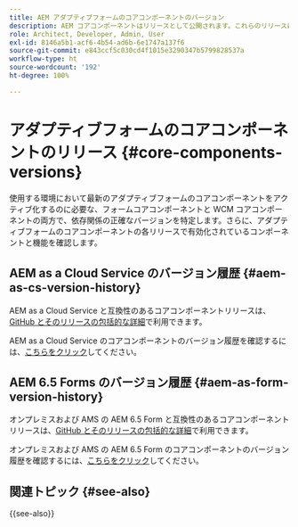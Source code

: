 ```yaml
---
title: AEM アダプティブフォームのコアコンポーネントのバージョン
description: AEM コアコンポーネントはリリースとして公開されます。これらのリリースには、同じコアコンポーネントの複数のバージョンが含まれている場合があります。このドキュメントでは、リリースとバージョンの概要、およびコアコンポーネントと AEM の互換性を理解する方法について説明します。
role: Architect, Developer, Admin, User
exl-id: 8146a5b1-acf6-4b54-ad6b-6e1747a137f6
source-git-commit: e843ccf5c030cd4f1015e3290347b5799828537a
workflow-type: ht
source-wordcount: '192'
ht-degree: 100%

---
```



# アダプティブフォームのコアコンポーネントのリリース {#core-components-versions}

使用する環境において最新のアダプティブフォームのコアコンポーネントをアクティブ化するのに必要な、フォームコアコンポーネントと WCM コアコンポーネントの両方で、依存関係の正確なバージョンを特定します。さらに、アダプティブフォームのコアコンポーネントの各リリースで有効化されているコンポーネントと機能を確認します。

## AEM as a Cloud Service のバージョン履歴 {#aem-as-cs-version-history}

AEM as a Cloud Service と互換性のあるコアコンポーネントリリースは、[GitHub とそのリリースの包括的な詳細](https://github.com/adobe/aem-core-forms-components/releases)で利用できます。

AEM as a Cloud Service のコアコンポーネントのバージョン履歴を確認するには、[こちらをクリック](https://github.com/adobe/aem-core-forms-components/blob/master/VERSIONS.md)してください。


<!--
| Forms Core Components | WCM Core Components | AEM Forms as a cloud service | Java  | Maven  |  
|-----------------------|---------------------| ---------------------------- | ----- | ------ |
| 3.0.8                | 2.24.2             | Continual                    | 8, 11 | 3.3.9+ |
| 3.0.6                | 2.24.2             | Continual                    | 8, 11 | 3.3.9+ |
| 3.0.4                 | 2.24.2             | Continual                    | 8, 11 | 3.3.9+ |
| 3.0.2                 | 2.24.2             | Continual                    | 8, 11 | 3.3.9+ |
| 3.0.0                 | 2.24.2             | Continual                    | 8, 11 | 3.3.9+ |
| 2.0.90                | 2.23.4             | Continual                    | 8, 11 | 3.3.9+ |
| 2.0.88                | 2.23.4             | Continual                    | 8, 11 | 3.3.9+ |
| 2.0.86                | 2.23.4             | Continual                    | 8, 11 | 3.3.9+ |
| 2.0.76                | 2.23.4             | Continual                    | 8, 11 | 3.3.9+ |
| 2.0.74                | 2.23.4             | Continual                    | 8, 11 | 3.3.9+ |
| 2.0.72                | 2.23.4             | Continual                    | 8, 11 | 3.3.9+ |
| 2.0.70                | 2.23.4             | Continual                    | 8, 11 | 3.3.9+ |
| 2.0.68                | 2.23.2             | Continual                    | 8, 11 | 3.3.9+ |
| 2.0.66                | 2.23.2             | Continual                    | 8, 11 | 3.3.9+ |
| 2.0.64                | 2.23.2             | Continual                    | 8, 11 | 3.3.9+ |
| 2.0.62                | 2.23.2             | Continual                    | 8, 11 | 3.3.9+ |
| 2.0.60                | 2.23.0             | Continual                    | 8, 11 | 3.3.9+ |
| 2.0.56                | 2.23.0             | Continual                    | 8, 11 | 3.3.9+ |
| 2.0.54                | 2.23.0             | Continual                    | 8, 11 | 3.3.9+ |
| 2.0.52                | 2.23.0             | Continual                    | 8, 11 | 3.3.9+ |
| 2.0.50                | 2.23.0             | Continual                    | 8, 11 | 3.3.9+ |
| 2.0.48                | 2.23.0             | Continual                    | 8, 11 | 3.3.9+ |
| 2.0.46                | 2.23.0             | Continual                    | 8, 11 | 3.3.9+ |
| 2.0.44                | 2.23.0              | Continual                    | 8, 11 | 3.3.9+ |
| 2.0.42                | 2.23.0              | Continual                    | 8, 11 | 3.3.9+ |
| 2.0.40                | 2.23.0              | Continual                    | 8, 11 | 3.3.9+ |
| 2.0.36                | 2.23.0              | Continual                    | 8, 11 | 3.3.9+ |
| 2.0.26                | 2.22.12             | Continual                    | 8, 11 | 3.3.9+ |
| 2.0.18                | 2.22.10             | Continual                    | 8, 11 | 3.3.9+ |
| 2.0.14                | 2.21.2              | Continual                    | 8, 11 | 3.3.9+ |
| 2.0.6                 | 2.21.2              | Continual                    | 8, 11 | 3.3.9+ |                      |                     |                              |       |        |
| 2.0.4                 | 2.21.2              | Continual                    | 8, 11 | 3.3.9+ |
| 2.0.2                 | 2.21.2              | Continual                    | 8, 11 | 3.3.9+ |
| 1.1.8                 | 2.21.2              | Continual                    | 8, 11 | 3.3.9+ |
| 1.1.6                 | 2.21.2              | Continual                    | 8, 11 | 3.3.9+ |
| 1.0.56                | 2.21.2              | Continual                    | 8, 11 | 3.3.9+ |
| 1.0.54                | 2.21.0              | Continual                    | 8, 11 | 3.3.9+ |
| 1.0.52                | 2.21.0              | Continual                    | 8, 11 | 3.3.9+ |
| 1.0.50                | 2.21.0              | Continual                    | 8, 11 | 3.3.9+ |
| 1.0.48                | 2.21.0              | Continual                    | 8, 11 | 3.3.9+ |
| 1.0.46                | 2.21.0              | Continual                    | 8, 11 | 3.3.9+ |
| 1.0.44                | 2.21.0              | Continual                    | 8, 11 | 3.3.9+ |
| 1.0.42                | 2.20.8              | Continual                    | 8, 11 | 3.3.9+ |
| 1.0.40                | 2.20.8              | Continual                    | 8, 11 | 3.3.9+ |
| 1.0.38                | 2.20.8              | Continual                    | 8, 11 | 3.3.9+ |
| 1.0.36                | 2.20.8              | Continual                    | 8, 11 | 3.3.9+ |
| 1.0.34                | 2.20.8              | Continual                    | 8, 11 | 3.3.9+ |
| 1.0.30                | 2.20.8              | Continual                    | 8, 11 | 3.3.9+ |
| 1.0.28                | 2.20.8              | Continual                    | 8, 11 | 3.3.9+ |
| 1.0.26                | 2.20.8              | Continual                    | 8, 11 | 3.3.9+ |
| 1.0.24                | 2.20.2              | Continual                    | 8, 11 | 3.3.9+ |
| 1.0.22                | 2.20.2              | Continual                    | 8, 11 | 3.3.9+ |
| 1.0.20                | 2.20.2              | Continual                    | 8, 11 | 3.3.9+ |
| 1.0.18                | 2.20.2              | Continual                    | 8, 11 | 3.3.9+ |
| 1.0.16                | 2.19.0              | Continual                    | 8, 11 | 3.3.9+ |
| 1.0.14                | 2.19.0              | Continual                    | 8, 11 | 3.3.9+ |
| 1.0.12                | 2.19.0              | Continual                    | 8, 11 | 3.3.9+ |
| 1.0.10                | 2.19.0              | Continual                    | 8, 11 | 3.3.9+ |
| 1.0.8                 | 2.18.0              | Continual                    | 8, 11 | 3.3.9+ |
| 1.0.4                 | 2.18.0              | Continual                    | 8, 11 | 3.3.9+ |  
| 1.0.2                 | 2.10.0              | Continual                    | 8, 11 | 3.3.9+ |  


|Release|Description|AEM as a Cloud Service|Java&trade;|Release Date|
|---|---|---|---|---|
|[2.0.76](https://github.com/adobe/aem-core-forms-components/releases/tag/core-forms-components-reactor-2.0.76)| With this release, the style tab and custom properties tab are fixed for Terms and Conditions component. This release also fixed Radio button component to save boolean value for the first click.|Continual|8, 11|15 November 2023|
|[2.0.74](https://github.com/adobe/aem-core-forms-components/releases/tag/core-forms-components-reactor-2.0.74)| With this release, submission error is updated for Submit action in AEM Forms.|Continual|8, 11|15 November 2023|
|[2.0.70](https://github.com/adobe/aem-core-forms-components/releases/tag/core-forms-components-reactor-2.0.70)| This release added support to handle sites page language in form container.|Continual|8, 11|10 November 2023|
|[2.0.64](https://github.com/adobe/aem-core-forms-components/releases/tag/core-forms-components-reactor-2.0.64)| Support rich text for labels for Radio/checkbox  components. With this release, support for the Switch component is also added. This release also includes fixes for Terms and Condition component.|Continual|8, 11|6 November 2023|
|[2.0.62](https://github.com/adobe/aem-core-forms-components/releases/tag/core-forms-components-reactor-2.0.62)|With this release, support for Terms and Conditions component is added. Also added support for Qualified name in core components. |Continual|8, 11|16 October 2023|
|[2.0.60](https://github.com/adobe/aem-core-forms-components/releases/tag/core-forms-components-reactor-2.0.60)|This release includes fixes related to custom properties feature, Wizard, and Date Picker component.|Continual|8, 11|12 September 2023|
|[2.0.56](https://github.com/adobe/aem-core-forms-components/releases/tag/core-forms-components-reactor-2.0.56)| With this release support for custom properties for all the core components are added.|Continual|8, 11|12 September 2023|
|[2.0.54](https://github.com/adobe/aem-core-forms-components/releases/tag/core-forms-components-reactor-2.0.54)| This release fixed the issue related to localization with Date Picker component.|Continual|8, 11|30 August 2023|
|[2.0.52](https://github.com/adobe/aem-core-forms-components/releases/tag/core-forms-components-reactor-2.0.52)| Support for using checkbox component in an Adaptive Form.|Continual|8, 11|25 August 2023|
|[2.0.50](https://github.com/adobe/aem-core-forms-components/releases/tag/core-forms-components-reactor-2.0.50)| Added support for form fragments in an Adaptive Form with this release.|Continual|8, 11|4 August 2023|
|[2.0.48](https://github.com/adobe/aem-core-forms-components/releases/tag/core-forms-components-reactor-2.0.48)| The major improvements in this release are related to Lighthouse performance.|Continual|8, 11|25 July 2023|
|[2.0.42](https://github.com/adobe/aem-core-forms-components/releases/tag/core-forms-components-reactor-2.0.42)| The release incorporates improvements at programming end.|Continual|8, 11|18 July 2023|
|[2.0.38](https://github.com/adobe/aem-core-forms-components/releases/tag/core-forms-components-reactor-2.0.38)| The accessibility feature is improved with this release.|Continual|8, 11|17 July 2023|
|[2.0.36](https://github.com/adobe/aem-core-forms-components/releases/tag/core-forms-components-reactor-2.0.36)| With this release, you can use the custom error handler using the Rule Editor's Invoke Service.|Continual|8, 11|3 July 2023|
|[2.0.34](https://github.com/adobe/aem-core-forms-components/releases/tag/core-forms-components-reactor-2.0.34)| Added localization support for default error messages along with Add/Remove button for Repeatable component.|Continual|8, 11|28 June 2023|
|[2.0.32](https://github.com/adobe/aem-core-forms-components/releases/tag/core-forms-components-reactor-2.0.32)|With this release support for Captcha is added for Adaptive Forms.|Continual|8, 11|15 June 2023|
|[2.0.26](https://github.com/adobe/aem-core-forms-components/releases/tag/core-forms-components-reactor-2.0.26)|Support for adding Adaptive forms on AEM Sites.|Continual|8, 11|7 June 2023|
|[2.0.18](https://github.com/adobe/aem-core-forms-components/releases/tag/core-forms-components-reactor-2.0.18)|With this release, support for a repeatability for Accordion component. Also added a new component as vertical tabs.|Continual|8, 11|5 June 2023|
|[2.0.10](https://github.com/adobe/aem-core-forms-components/releases/tag/core-forms-components-reactor-2.0.10)|With this release, support for an Adaptive Form Container component is introduced in the editor of Sites.|Continual|8, 11|17 March 2023|
|[2.0.8](https://github.com/adobe/aem-core-forms-components/releases/tag/core-forms-components-reactor-2.0.8)|Repeatability feature for the wizard component is introduced in this release.|Continual|8, 11|03 March 2023|
|[2.0.6](https://github.com/adobe/aem-core-forms-components/releases/tag/core-forms-components-reactor-2.0.6)|Multiple formats for the numeric input core component are introduced in this release.|Continual|8, 11|08 February 2023|
|[2.0.4](https://github.com/adobe/aem-core-forms-components/releases/tag/core-forms-components-reactor-2.0.6)|Core component support for AEM as a Cloud Service is introduced in this release.|Continual|8, 11|30 January 2023|

-->

## AEM 6.5 Forms のバージョン履歴 {#aem-as-form-version-history}

オンプレミスおよび AMS の AEM 6.5 Form と互換性のあるコアコンポーネントリリースは、[GitHub とそのリリースの包括的な詳細](https://github.com/adobe/aem-core-forms-components/releases)で利用できます。

オンプレミスおよび AMS の AEM 6.5 Form のコアコンポーネントのバージョン履歴を確認するには、[こちらをクリック](https://github.com/adobe/aem-core-forms-components/blob/release/650/VERSIONS.md)してください。

<!--
| Forms Core Components | WCM Core Components | AEM 6.5 | Java  | Maven  |  
|-----------------------|---------------------|---------| ----- | ------ |
| 1.1.34                | 2.24.2              | 6.5.18+ | 8, 11 | 3.3.9+ |
| 1.1.32                | 2.23.2              | 6.5.18+ | 8, 11 | 3.3.9+ |
| 1.1.28                | 2.23.2              | 6.5.19+ | 8, 11 | 3.3.9+ |
| 1.1.26                | 2.23.2              | 6.5.17+ | 8, 11 | 3.3.9+ |
| 1.1.24                | 2.22.12             | 6.5.17+ | 8, 11 | 3.3.9+ |
| 1.1.22                | 2.22.12             | 6.5.17+ | 8, 11 | 3.3.9+ |
| 1.1.20                | 2.22.10             | 6.5.17+ | 8, 11 | 3.3.9+ |
| 1.1.18                | 2.21.2              | 6.5.17+ | 8, 11 | 3.3.9+ |
| 1.1.16                | 2.21.2              | 6.5.17+ | 8, 11 | 3.3.9+ |
| 1.1.12                | 2.21.2              | 6.5.16+ | 8, 11 | 3.3.9+ |
 
|Release|Description|WCM Version|AEM 6.5|Java&trade;|Release Date|
|---|---|---|---|---|---|
|[1.1.32](https://github.com/adobe/aem-core-forms-components/releases/tag/core-forms-components-reactor-1.1.32)|This release updated the information for package information of AEM Service Pack 6.5.18.0.| - |6.5.16.0+ |8, 11|15 October 2023|
|[1.1.28](https://github.com/adobe/aem-core-forms-components/releases/tag/core-forms-components-reactor-1.1.28)|Support rich text for labels for Radio/checkbox  components. This release also includes support for Terms and Condition component and Switch components.| - |6.5.16.0+ |8, 11|15 October 2023|
|[1.1.26](https://github.com/adobe/aem-core-forms-components/releases/tag/core-forms-components-reactor-1.1.26)|With this release added support for checkbox component for Adaptive Form and form fragments. It also includes improvements in  Lighthouse performance. The custom error handler using Rule Editor's Invoke Service is also included in this release.| - |6.5.16.0+ |8, 11|15 October 2023|
|[1.1.24](https://github.com/adobe/aem-core-forms-components/releases/tag/core-forms-components-reactor-1.1.24)|Added localization support for default error messages along with Add/Remove button for Repeatable component. Also added support for recaptcha in Adaptive Forms.| - |6.5.16.0+ |8, 11|29 June 2023|
|[1.1.22](https://github.com/adobe/aem-core-forms-components/releases/tag/core-forms-components-reactor-1.1.22)|Support for adding Adaptive forms on AEM Sites. Added Items tab in edit dialog of Wizard and Vertical Tabs component.| - |6.5.16.0+ |8, 11|07 June 2023|
|[1.1.16](https://github.com/adobe/aem-core-forms-components/releases/tag/core-forms-components-reactor-1.1.16)|| - |6.5.17.0+ |8, 11|07 June 2023|
|[1.1.12](https://github.com/adobe/aem-core-forms-components/releases/tag/core-forms-components-reactor-1.1.12)|Core component support for AEM Forms on premise and AMS, is introduced in this release.| 2.21.2 |6.5.16.0+ |8, 11|08 February 2023|
-->



## 関連トピック {#see-also}

{{see-also}}
